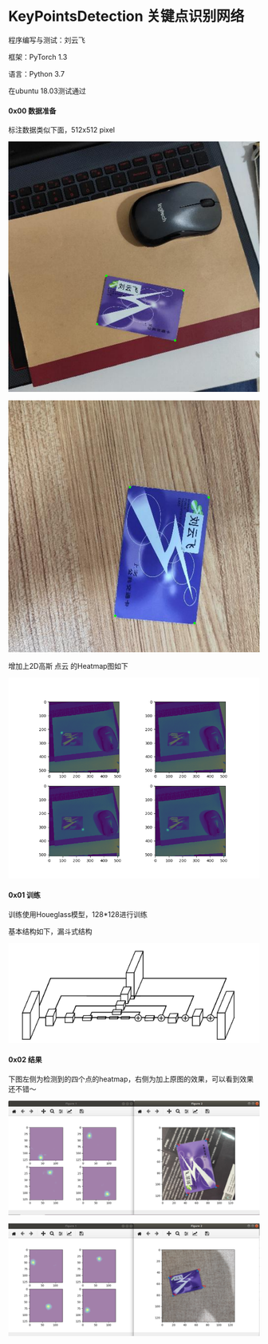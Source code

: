 # KeyPointsDetection 关键点识别网络
程序编写与测试：刘云飞

框架：PyTorch 1.3

语言：Python 3.7

在ubuntu 18.03测试通过

#### 0x00 数据准备

标注数据类似下面，512x512 pixel

![](images/data1.png)

![](images\data2.png)

增加上2D高斯  点云 的Heatmap图如下

![](images\card_keypoints.png)

#### 0x01 训练

训练使用Houeglass模型，128*128进行训练

基本结构如下，漏斗式结构

![](images\hour.png)

#### 0x02 结果

下图左侧为检测到的四个点的heatmap，右侧为加上原图的效果，可以看到效果还不错～

![](images\result1.png)



![](images\result2.png)